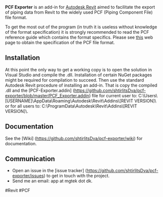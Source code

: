 **PCF Exporter** is an add-in for [Autodesk Revit](http://www.autodesk.com/products/revit-family/overview) aimed to facilitate the export of piping data from Revit to the widely used PCF (Piping Component File) file format.

To get the most out of the program (in truth it is useless without knowledge of the format specification) it is strongly recommended to read the PCF reference guide which contains the format specifics. Please see [this](http://www.intergraph.com/assets/pressreleases/2015/05-12-2015.aspx) web page to obtain the specification of the PCF file format.

## Installation

At this point the only way to get a working copy is to open the solution in Visual Studio and compile the .dll. Installation of certain NuGet packages might be required for compilation to succeed. Then use the standard Autodesk Revit procedure of installing an add-in. That is copy the compiled .dll and the [PCF-Exporter.addin] (https://github.com/shtirlitsDva/pcf-exporter/blob/master/PCF_Exporter.addin) file for current user to: C:\Users\\[USERNAME]\AppData\Roaming\Autodesk\Revit\Addins\\[REVIT VERSION]\ or for all users to: C:\ProgramData\Autodesk\Revit\Addins\\[REVIT VERSION]\\.

## Documentation

See the [Wiki] (https://github.com/shtirlitsDva/pcf-exporter/wiki) for documentation.

## Communication

- Open an issue in the [issue tracker] (https://github.com/shtirlitsDva/pcf-exporter/issues) to get in touch with the project.
- Send me an email: app at mgtek dot dk.

\#Revit \#PCF
